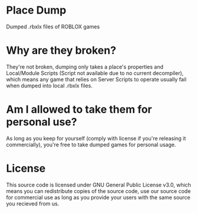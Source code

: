 # Place Dump
Dumped .rbxlx files of ROBLOX games
# Why are they broken?
They're not broken, dumping only takes a place's properties and Local/Module Scripts (Script not available due to no current decompiler), which means any game that
relies on Server Scripts to operate usually fail when dumped into local .rbxlx files.
# Am I allowed to take them for personal use?
As long as you keep for yourself (comply with license if you're releasing it commercially), you're free to take dumped games for personal usage.
# License
This source code is licensed under GNU General Public License v3.0, which means you can redistribute copies of the source code, use our source code for commercial use
as long as you provide your users with the same source you recieved from us.

